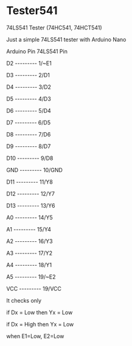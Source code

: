 # Tester541
74LS541 Tester (74HC541, 74HCT541)

Just a simple 74LS541 tester with Arduino Nano

Arduino Pin   74LS541 Pin

D2  --------- 1/~E1

D3  --------- 2/D1

D4  --------- 3/D2

D5  --------- 4/D3

D6  --------- 5/D4

D7  --------- 6/D5

D8  --------- 7/D6

D9  --------- 8/D7

D10 --------- 9/D8

GND --------- 10/GND

D11 --------- 11/Y8

D12 --------- 12/Y7

D13 --------- 13/Y6

A0  --------- 14/Y5

A1  --------- 15/Y4

A2  --------- 16/Y3

A3  --------- 17/Y2

A4  --------- 18/Y1

A5  --------- 19/~E2

VCC --------- 19/VCC


It checks only

 if Dx = Low then Yx = Low

 if Dx = High then Yx = Low

when E1=Low, E2=Low
